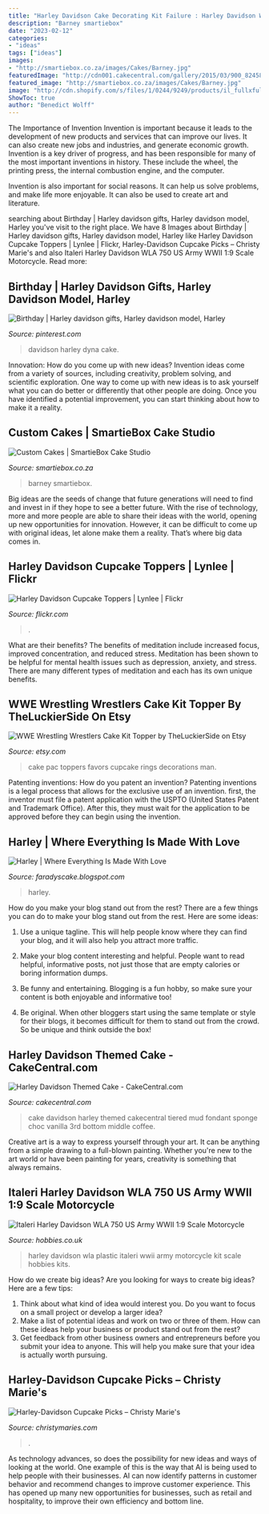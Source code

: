 ```yaml
---
title: "Harley Davidson Cake Decorating Kit Failure : Harley Davidson Wla Plastic Italeri Wwii Army Motorcycle Kit Scale Hobbies Kits"
description: "Barney smartiebox"
date: "2023-02-12"
categories:
- "ideas"
tags: ["ideas"]
images:
- "http://smartiebox.co.za/images/Cakes/Barney.jpg"
featuredImage: "http://cdn001.cakecentral.com/gallery/2015/03/900_824589dUe3_harley-davidson-themed-cake.jpg"
featured_image: "http://smartiebox.co.za/images/Cakes/Barney.jpg"
image: "http://cdn.shopify.com/s/files/1/0244/9249/products/il_fullxfull.359946348_19z0_grande.jpg?v=1373660822"
ShowToc: true
author: "Benedict Wolff"
---
```



The Importance of Invention
Invention is important because it leads to the development of new products and services that can improve our lives. It can also create new jobs and industries, and generate economic growth.
Invention is a key driver of progress, and has been responsible for many of the most important inventions in history. These include the wheel, the printing press, the internal combustion engine, and the computer.

Invention is also important for social reasons. It can help us solve problems, and make life more enjoyable. It can also be used to create art and literature.

	

		
searching about Birthday | Harley davidson gifts, Harley davidson model, Harley you've visit to the right place. We have 8 Images about Birthday | Harley davidson gifts, Harley davidson model, Harley like Harley Davidson Cupcake Toppers | Lynlee | Flickr, Harley-Davidson Cupcake Picks – Christy Marie&#039;s and also Italeri Harley Davidson WLA 750 US Army WWII 1:9 Scale Motorcycle. Read more:
		
    
## Birthday | Harley Davidson Gifts, Harley Davidson Model, Harley

<img loading=lazy src="https://i.pinimg.com/originals/9b/e6/60/9be660708a6b869585b9f9a6506bd5f2.jpg" onerror="this.onerror=null;this.src='https://tse3.mm.bing.net/th?id=OIP.8jyAp2i3gwJ0bt88xMYB3gHaGX&amp;pid=15.1';" alt="Birthday | Harley davidson gifts, Harley davidson model, Harley">

_Source: pinterest.com_

>davidson harley dyna cake. 

	

Innovation: How do you come up with new ideas?
Invention ideas come from a variety of sources, including creativity, problem solving, and scientific exploration. One way to come up with new ideas is to ask yourself what you can do better or differently that other people are doing. Once you have identified a potential improvement, you can start thinking about how to make it a reality.

    
## Custom Cakes | SmartieBox Cake Studio

<img loading=lazy src="http://smartiebox.co.za/images/Cakes/Barney.jpg" onerror="this.onerror=null;this.src='https://tse2.mm.bing.net/th?id=OIP.s2anw9JDjst2zIl3FUW5GAHaJN&amp;pid=15.1';" alt="Custom Cakes | SmartieBox Cake Studio">

_Source: smartiebox.co.za_

>barney smartiebox. 

	

Big ideas are the seeds of change that future generations will need to find and invest in if they hope to see a better future. With the rise of technology, more and more people are able to share their ideas with the world, opening up new opportunities for innovation. However, it can be difficult to come up with original ideas, let alone make them a reality. That’s where big data comes in.

    
## Harley Davidson Cupcake Toppers | Lynlee | Flickr

<img loading=lazy src="https://live.staticflickr.com/2287/5823681758_92e22c1857_b.jpg" onerror="this.onerror=null;this.src='https://tse3.mm.bing.net/th?id=OIP.qaE5uCDrLL7BektkQO06uQHaFj&amp;pid=15.1';" alt="Harley Davidson Cupcake Toppers | Lynlee | Flickr">

_Source: flickr.com_

>. 

	

What are their benefits?
The benefits of meditation include increased focus, improved concentration, and reduced stress. Meditation has been shown to be helpful for mental health issues such as depression, anxiety, and stress. There are many different types of meditation and each has its own unique benefits.

    
## WWE Wrestling Wrestlers Cake Kit Topper By TheLuckierSide On Etsy

<img loading=lazy src="https://img1.etsystatic.com/038/0/7975340/il_340x270.534607963_8zjm.jpg" onerror="this.onerror=null;this.src='https://tse3.mm.bing.net/th?id=OIP.n9TMDcQNrQQEoBuXWB8vIQAAAA&amp;pid=15.1';" alt="WWE Wrestling Wrestlers Cake Kit Topper by TheLuckierSide on Etsy">

_Source: etsy.com_

>cake pac toppers favors cupcake rings decorations man. 

	

Patenting inventions: How do you patent an invention?
Patenting inventions is a legal process that allows for the exclusive use of an invention. first, the inventor must file a patent application with the USPTO (United States Patent and Trademark Office). After this, they must wait for the application to be approved before they can begin using the invention.

    
## Harley | Where Everything Is Made With Love

<img loading=lazy src="http://1.bp.blogspot.com/-SiTT3GIQaGk/UA_ym5k83eI/AAAAAAAACjc/0aLq5AQ4taM/s1600/cupcake+harley.JPG" onerror="this.onerror=null;this.src='https://tse1.mm.bing.net/th?id=OIP.am0wkQeQ1oForUxcWbNPPgHaKW&amp;pid=15.1';" alt="Harley | Where Everything Is Made With Love">

_Source: faradyscake.blogspot.com_

>harley. 

	

How do you make your blog stand out from the rest?
There are a few things you can do to make your blog stand out from the rest. Here are some ideas: 
1. Use a unique tagline. This will help people know where they can find your blog, and it will also help you attract more traffic.

2. Make your blog content interesting and helpful. People want to read helpful, informative posts, not just those that are empty calories or boring information dumps.

3. Be funny and entertaining. Blogging is a fun hobby, so make sure your content is both enjoyable and informative too!

4. Be original. When other bloggers start using the same template or style for their blogs, it becomes difficult for them to stand out from the crowd. So be unique and think outside the box!


    
## Harley Davidson Themed Cake - CakeCentral.com

<img loading=lazy src="http://cdn001.cakecentral.com/gallery/2015/03/900_824589dUe3_harley-davidson-themed-cake.jpg" onerror="this.onerror=null;this.src='https://tse4.mm.bing.net/th?id=OIP.Pge4LW_ed0nl6l3MgrInAwHaJ4&amp;pid=15.1';" alt="Harley Davidson Themed Cake - CakeCentral.com">

_Source: cakecentral.com_

>cake davidson harley themed cakecentral tiered mud fondant sponge choc vanilla 3rd bottom middle coffee. 

	

Creative art is a way to express yourself through your art. It can be anything from a simple drawing to a full-blown painting. Whether you're new to the art world or have been painting for years, creativity is something that always remains.

    
## Italeri Harley Davidson WLA 750 US Army WWII 1:9 Scale Motorcycle

<img loading=lazy src="https://www.hobbies.co.uk/userdata/root/images/fronte-nuovolr.jpg" onerror="this.onerror=null;this.src='https://tse3.mm.bing.net/th?id=OIP.ttW3A0SVNwB9xxA19rHoJwHaFj&amp;pid=15.1';" alt="Italeri Harley Davidson WLA 750 US Army WWII 1:9 Scale Motorcycle">

_Source: hobbies.co.uk_

>harley davidson wla plastic italeri wwii army motorcycle kit scale hobbies kits. 

	

How do we create big ideas?
Are you looking for ways to create big ideas? Here are a few tips:
1. Think about what kind of idea would interest you. Do you want to focus on a small project or develop a larger idea?
2. Make a list of potential ideas and work on two or three of them. How can these ideas help your business or product stand out from the rest?
3. Get feedback from other business owners and entrepreneurs before you submit your idea to anyone. This will help you make sure that your idea is actually worth pursuing.

    
## Harley-Davidson Cupcake Picks – Christy Marie&#039;s

<img loading=lazy src="http://cdn.shopify.com/s/files/1/0244/9249/products/il_fullxfull.359946348_19z0_grande.jpg?v=1373660822" onerror="this.onerror=null;this.src='https://tse2.mm.bing.net/th?id=OIP.lUEYgdScMrhzdNuO40n8mAHaHa&amp;pid=15.1';" alt="Harley-Davidson Cupcake Picks – Christy Marie&#039;s">

_Source: christymaries.com_

>. 

	

As technology advances, so does the possibility for new ideas and ways of looking at the world. One example of this is the way that AI is being used to help people with their businesses. AI can now identify patterns in customer behavior and recommend changes to improve customer experience. This has opened up many new opportunities for businesses, such as retail and hospitality, to improve their own efficiency and bottom line.

